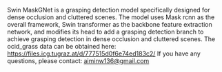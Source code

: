 Swin MaskGNet is a grasping detection model specifically designed for dense occlusion and cluttered scenes.
The model uses Mask rcnn as the overall framework, Swin transformer as the backbone feature extraction network, and modifies its head to add a grasping detection branch to achieve grasping detection in dense occlusion and cluttered scenes.
The ocid_grass data can be obtained here: https://files.icg.tugraz.at/d/777515d0f6e74ed183c2/
If you have any questions, please contact: aiminw136@gmail.com
